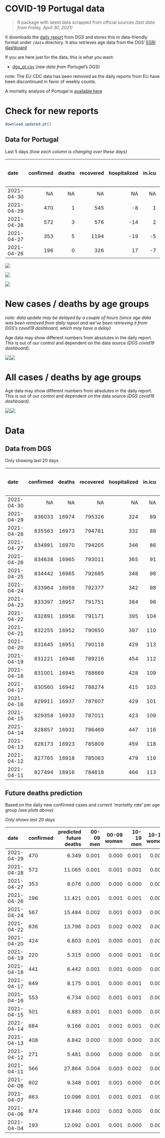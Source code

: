 COVID-19 Portugal data
================

> R package with latest data scrapped from official sources *(last data
> from Friday, April 30, 2021)*

It downloads the [daily
report](https://covid19.min-saude.pt/relatorio-de-situacao/) from DGS
and stores this in data-friendly format under `/data` directory. It also
retrieves age data from the DGS’ [ESRI
dashboard](https://covid19.min-saude.pt/ponto-de-situacao-atual-em-portugal/)

If you are here just for the data, this is what you want:

  - [dgs\_pt.csv](raw/master/data/dgs_pt.csv) *(raw data from Portugal’s
    DGS)*

note: The EU CDC data has been removed as the daily reports from EU have
been discontinued in favor of weekly counts.

A mortality analysis of Portugal is [available
here](https://averissimo.github.io/covid19-analysis/mortality.html)

# Check for new reports

``` r
download.updated.pt()
```

## Data for Portugal

Last 5 days *(how each column is changing over these days)*

| date       | confirmed | deaths | recovered | hospitalized | in.icu | first vaccine | second vaccine | confirmed m 00-09 | confirmed w 00-09 | confirmed m 10-19 | confirmed w 10-19 | confirmed m 20-29 | confirmed w 20-29 | confirmed m 30-39 | confirmed w 30-39 | confirmed m 40-49 | confirmed w 40-49 | confirmed m 50-59 | confirmed w 50-59 | confirmed m 60-69 | confirmed w 60-69 | confirmed m 70-79 | confirmed w 70-79 | confirmed m 80+ | confirmed w 80+ | death m 00-09 | death w 00-09 | death m 10-19 | death w 10-19 | death m 20-29 | death w 20-29 | death m 30-39 | death w 30-39 | death m 40-49 | death w 40-49 | death m 50-59 | death w 50-59 | death m 60-69 | death w 60-69 | death m 70-79 | death w 70-79 | death m 80+ | death w 80+ |
| :--------- | --------: | -----: | --------: | -----------: | -----: | ------------: | -------------: | ----------------: | ----------------: | ----------------: | ----------------: | ----------------: | ----------------: | ----------------: | ----------------: | ----------------: | ----------------: | ----------------: | ----------------: | ----------------: | ----------------: | ----------------: | ----------------: | --------------: | --------------: | ------------: | ------------: | ------------: | ------------: | ------------: | ------------: | ------------: | ------------: | ------------: | ------------: | ------------: | ------------: | ------------: | ------------: | ------------: | ------------: | ----------: | ----------: |
| 2021-04-30 |        NA |     NA |        NA |           NA |     NA |         62576 |          18231 |                NA |                NA |                NA |                NA |                NA |                NA |                NA |                NA |                NA |                NA |                NA |                NA |                NA |                NA |                NA |                NA |              NA |              NA |            NA |            NA |            NA |            NA |            NA |            NA |            NA |            NA |            NA |            NA |            NA |            NA |            NA |            NA |            NA |            NA |          NA |          NA |
| 2021-04-29 |       470 |      1 |       545 |          \-8 |      1 |         53913 |          18858 |                12 |                10 |                40 |                35 |                36 |                51 |                42 |                21 |                24 |                32 |                24 |                33 |                30 |                34 |                13 |                12 |               8 |              11 |             0 |             0 |             0 |             0 |             0 |             0 |             0 |             0 |             0 |             0 |             0 |             0 |             0 |             0 |             0 |             0 |           0 |           1 |
| 2021-04-28 |       572 |      3 |       576 |         \-14 |      2 |         39181 |          10200 |                20 |                12 |                40 |                37 |                47 |                36 |                56 |                45 |                47 |                46 |                23 |                27 |                20 |                38 |                18 |                 8 |              17 |              31 |             0 |             0 |             0 |             0 |             0 |             0 |             0 |             0 |             0 |             0 |             0 |             0 |             0 |             0 |             1 |             0 |           1 |           1 |
| 2021-04-27 |       353 |      5 |      1194 |         \-19 |    \-5 |         40282 |           8617 |                 6 |                 8 |                16 |                26 |                22 |                14 |                25 |                38 |                28 |                22 |                23 |                25 |                24 |                27 |                 7 |                 6 |              14 |              22 |             0 |             0 |             0 |             0 |             0 |             0 |             0 |             0 |             0 |             0 |             0 |             0 |             1 |             0 |             1 |             2 |           1 |           0 |
| 2021-04-26 |       196 |      0 |       326 |           17 |    \-7 |         12022 |           1722 |                NA |                NA |                NA |                NA |                NA |                NA |                NA |                NA |                NA |                NA |                NA |                NA |                NA |                NA |                NA |                NA |              NA |              NA |            NA |            NA |            NA |            NA |            NA |            NA |            NA |            NA |            NA |            NA |            NA |            NA |            NA |            NA |            NA |            NA |          NA |          NA |

![](README_files/figure-gfm/totals-1.svg)<!-- -->

![](README_files/figure-gfm/differential-1.svg)<!-- -->

![](README_files/figure-gfm/differential_7days-1.svg)<!-- -->

# New cases / deaths by age groups

*note: data update may be delayed by a couple of hours (since age data
was been removed from daily report and we’ve been retrieving it from
DGS’s covid19 dashboard, which may have a delay)*

Age data may show different numbers from absolutes in the daily report.
This is out of our control and dependent on the data source *(DGS
covid19 dashboard)*.

![](README_files/figure-gfm/new_cases_deaths-1.svg)<!-- -->![](README_files/figure-gfm/new_cases_deaths-2.svg)<!-- -->

# All cases / deaths by age groups

Age data may show different numbers from absolutes in the daily report.
This is out of our control and dependent on the data source *(DGS
covid19 dashboard)*.

![](README_files/figure-gfm/total_cases_deaths-1.svg)<!-- -->![](README_files/figure-gfm/total_cases_deaths-2.svg)<!-- -->

# Data

## Data from DGS

Only showing last 20 days

| date       | confirmed | deaths | recovered | hospitalized | in.icu | confirmed m 00-09 | confirmed w 00-09 | confirmed m 10-19 | confirmed w 10-19 | confirmed m 20-29 | confirmed w 20-29 | confirmed m 30-39 | confirmed w 30-39 | confirmed m 40-49 | confirmed w 40-49 | confirmed m 50-59 | confirmed w 50-59 | confirmed m 60-69 | confirmed w 60-69 | confirmed m 70-79 | confirmed w 70-79 | confirmed m 80+ | confirmed w 80+ | death m 00-09 | death w 00-09 | death m 10-19 | death w 10-19 | death m 20-29 | death w 20-29 | death m 30-39 | death w 30-39 | death m 40-49 | death w 40-49 | death m 50-59 | death w 50-59 | death m 60-69 | death w 60-69 | death m 70-79 | death w 70-79 | death m 80+ | death w 80+ | first vaccine | second vaccine |
| :--------- | --------: | -----: | --------: | -----------: | -----: | ----------------: | ----------------: | ----------------: | ----------------: | ----------------: | ----------------: | ----------------: | ----------------: | ----------------: | ----------------: | ----------------: | ----------------: | ----------------: | ----------------: | ----------------: | ----------------: | --------------: | --------------: | ------------: | ------------: | ------------: | ------------: | ------------: | ------------: | ------------: | ------------: | ------------: | ------------: | ------------: | ------------: | ------------: | ------------: | ------------: | ------------: | ----------: | ----------: | ------------: | -------------: |
| 2021-04-30 |        NA |     NA |        NA |           NA |     NA |                NA |                NA |                NA |                NA |                NA |                NA |                NA |                NA |                NA |                NA |                NA |                NA |                NA |                NA |                NA |                NA |              NA |              NA |            NA |            NA |            NA |            NA |            NA |            NA |            NA |            NA |            NA |            NA |            NA |            NA |            NA |            NA |            NA |            NA |          NA |          NA |       2321673 |         844080 |
| 2021-04-29 |    836033 |  16974 |    795326 |          324 |     89 |             23756 |             22712 |             38625 |             38958 |             56119 |             63186 |             54968 |             65165 |             61456 |             77327 |             54553 |             69331 |             40845 |             44352 |             26043 |             29318 |           22930 |           46077 |             1 |             1 |             1 |             1 |             7 |             5 |            21 |            20 |            91 |            62 |           331 |           130 |          1059 |           460 |          2279 |          1335 |        5124 |        6046 |       2259097 |         825849 |
| 2021-04-28 |    835563 |  16973 |    794781 |          332 |     88 |             23744 |             22702 |             38585 |             38923 |             56083 |             63135 |             54926 |             65144 |             61432 |             77295 |             54529 |             69298 |             40815 |             44318 |             26030 |             29306 |           22922 |           46066 |             1 |             1 |             1 |             1 |             7 |             5 |            21 |            20 |            91 |            62 |           331 |           130 |          1059 |           460 |          2279 |          1335 |        5124 |        6045 |       2205184 |         806991 |
| 2021-04-27 |    834991 |  16970 |    794205 |          346 |     86 |             23724 |             22690 |             38545 |             38886 |             56036 |             63099 |             54870 |             65099 |             61385 |             77249 |             54506 |             69271 |             40795 |             44280 |             26012 |             29298 |           22905 |           46035 |             1 |             1 |             1 |             1 |             7 |             5 |            21 |            20 |            91 |            62 |           331 |           130 |          1059 |           460 |          2278 |          1335 |        5123 |        6044 |       2166003 |         796791 |
| 2021-04-26 |    834638 |  16965 |    793011 |          365 |     91 |             23718 |             22682 |             38529 |             38860 |             56014 |             63085 |             54845 |             65061 |             61357 |             77227 |             54483 |             69246 |             40771 |             44253 |             26005 |             29292 |           22891 |           46013 |             1 |             1 |             1 |             1 |             7 |             5 |            21 |            20 |            91 |            62 |           331 |           130 |          1058 |           460 |          2277 |          1333 |        5122 |        6044 |       2125721 |         788174 |
| 2021-04-25 |    834442 |  16965 |    792685 |          348 |     98 |                NA |                NA |                NA |                NA |                NA |                NA |                NA |                NA |                NA |                NA |                NA |                NA |                NA |                NA |                NA |                NA |              NA |              NA |            NA |            NA |            NA |            NA |            NA |            NA |            NA |            NA |            NA |            NA |            NA |            NA |            NA |            NA |            NA |            NA |          NA |          NA |       2113699 |         786452 |
| 2021-04-24 |    833964 |  16959 |    792377 |          342 |     98 |             23687 |             22656 |             38475 |             38803 |             55982 |             63048 |             54816 |             65001 |             61302 |             77181 |             54452 |             69203 |             40733 |             44203 |             25984 |             29265 |           22874 |           45993 |             1 |             1 |             1 |             1 |             7 |             5 |            21 |            20 |            91 |            62 |           331 |           130 |          1058 |           460 |          2277 |          1331 |        5122 |        6040 |            NA |             NA |
| 2021-04-23 |    833397 |  16957 |    791751 |          384 |     98 |                NA |                NA |                NA |                NA |                NA |                NA |                NA |                NA |                NA |                NA |                NA |                NA |                NA |                NA |                NA |                NA |              NA |              NA |            NA |            NA |            NA |            NA |            NA |            NA |            NA |            NA |            NA |            NA |            NA |            NA |            NA |            NA |            NA |            NA |          NA |          NA |       2082368 |         774170 |
| 2021-04-22 |    832891 |  16956 |    791171 |          395 |    104 |             23651 |             22627 |             38368 |             38694 |             55929 |             62967 |             54732 |             64949 |             61236 |             77105 |             54391 |             69110 |             40681 |             44139 |             25955 |             29240 |           22853 |           45960 |             1 |             1 |             1 |             1 |             7 |             5 |            21 |            20 |            91 |            62 |           331 |           130 |          1058 |           460 |          2276 |          1331 |        5121 |        6039 |       2042747 |         736235 |
| 2021-04-21 |    832255 |  16952 |    790650 |          397 |    110 |                NA |                NA |                NA |                NA |                NA |                NA |                NA |                NA |                NA |                NA |                NA |                NA |                NA |                NA |                NA |                NA |              NA |              NA |            NA |            NA |            NA |            NA |            NA |            NA |            NA |            NA |            NA |            NA |            NA |            NA |            NA |            NA |            NA |            NA |          NA |          NA |       2014270 |         696904 |
| 2021-04-20 |    831645 |  16951 |    790118 |          429 |    113 |             23581 |             22582 |             38273 |             38585 |             55839 |             62883 |             54645 |             64845 |             61134 |             77014 |             54326 |             69016 |             40622 |             44078 |             25934 |             29212 |           22830 |           45941 |             1 |             1 |             1 |             1 |             7 |             5 |            21 |            20 |            91 |            62 |           331 |           130 |          1058 |           460 |          2276 |          1328 |        5120 |        6038 |       1955051 |         664041 |
| 2021-04-19 |    831221 |  16946 |    789216 |          454 |    112 |             23566 |             22574 |             38252 |             38552 |             55799 |             62852 |             54613 |             64803 |             61098 |             76975 |             54301 |             69004 |             40608 |             44054 |             25928 |             29197 |           22819 |           45924 |             1 |             1 |             1 |             1 |             7 |             5 |            21 |            20 |            91 |            62 |           331 |           130 |          1057 |           459 |          2274 |          1328 |        5120 |        6037 |       1933854 |         652874 |
| 2021-04-18 |    831001 |  16945 |    788669 |          428 |    109 |             23571 |             22576 |             38232 |             38542 |             55804 |             62844 |             54589 |             64781 |             61074 |             76951 |             54292 |             68983 |             40591 |             44040 |             25918 |             29187 |           22811 |           45913 |             1 |             1 |             1 |             1 |             7 |             5 |            21 |            20 |            91 |            62 |           331 |           130 |          1057 |           459 |          2274 |          1328 |        5120 |        6036 |       1869400 |         651442 |
| 2021-04-17 |    830560 |  16942 |    788274 |          415 |    103 |             23550 |             22557 |             38217 |             38513 |             55763 |             62817 |             54541 |             64738 |             61055 |             76919 |             54261 |             68957 |             40571 |             44022 |             25900 |             29171 |           22803 |           45903 |             1 |             1 |             1 |             1 |             7 |             5 |            21 |            20 |            91 |            62 |           331 |           130 |          1057 |           459 |          2274 |          1326 |        5120 |        6035 |       1755512 |         646512 |
| 2021-04-16 |    829911 |  16937 |    787607 |          429 |    101 |             23525 |             22549 |             38178 |             38469 |             55710 |             62766 |             54480 |             64681 |             61009 |             76873 |             54216 |             68913 |             40551 |             43980 |             25881 |             29156 |           22797 |           45880 |             1 |             1 |             1 |             1 |             7 |             5 |            21 |            20 |            91 |            62 |           331 |           130 |          1056 |           458 |          2274 |          1326 |        5119 |        6033 |       1707672 |         626557 |
| 2021-04-15 |    829358 |  16933 |    787011 |          423 |    109 |             23484 |             22529 |             38147 |             38439 |             55672 |             62739 |             54424 |             64634 |             60979 |             76830 |             54179 |             68874 |             40522 |             43952 |             25863 |             29136 |           22791 |           45869 |             1 |             1 |             1 |             1 |             7 |             5 |            21 |            20 |            91 |            62 |           331 |           130 |          1055 |           458 |          2272 |          1326 |        5118 |        6033 |       1648159 |         616426 |
| 2021-04-14 |    828857 |  16931 |    786469 |          447 |    116 |             23471 |             22516 |             38133 |             38422 |             55617 |             62715 |             54363 |             64590 |             60929 |             76799 |             54148 |             68831 |             40496 |             43928 |             25849 |             29115 |           22783 |           45857 |             1 |             1 |             1 |             1 |             7 |             5 |            21 |            20 |            91 |            62 |           331 |           130 |          1055 |           458 |          2272 |          1326 |        5117 |        6032 |       1595499 |         605533 |
| 2021-04-13 |    828173 |  16923 |    785809 |          459 |    118 |             23449 |             22484 |             38091 |             38381 |             55569 |             62682 |             54305 |             64541 |             60869 |             76737 |             54103 |             68779 |             40451 |             43895 |             25834 |             29095 |           22770 |           45842 |             1 |             1 |             1 |             1 |             7 |             5 |            21 |            20 |            91 |            62 |           330 |           130 |          1054 |           458 |          2271 |          1326 |        5114 |        6030 |       1553052 |         603753 |
| 2021-04-12 |    827765 |  16918 |    785063 |          479 |    119 |             23443 |             22477 |             38073 |             38365 |             55541 |             62645 |             54265 |             64513 |             60844 |             76698 |             54077 |             68740 |             40425 |             43881 |             25821 |             29086 |           22756 |           45819 |             1 |             1 |             1 |             1 |             7 |             5 |            21 |            20 |            91 |            62 |           330 |           130 |          1054 |           458 |          2270 |          1325 |        5113 |        6028 |       1523230 |         601591 |
| 2021-04-11 |    827494 |  16916 |    784618 |          466 |    113 |             23440 |             22478 |             38065 |             38354 |             55502 |             62635 |             54225 |             64490 |             60837 |             76690 |             54054 |             68710 |             40425 |             43863 |             25803 |             29067 |           22749 |           45811 |             1 |             1 |             1 |             1 |             7 |             5 |            21 |            20 |            91 |            62 |           330 |           130 |          1054 |           458 |          2269 |          1325 |        5112 |        6028 |            NA |             NA |

## Future deaths prediction

Based on the daily new confirmed cases and current *‘mortality rate’*
per age group *(see plots above)*

*Only shows last 20 days*

| date       | confirmed | predicted future deaths | 00-09 men | 00-09 women | 10-19 men | 10-19 women | 20-29 men | 20-29 women | 30-39 men | 30-39 women | 40-49 men | 40-49 women | 50-59 men | 50-59 women | 60-69 men | 60-69 women | 70-79 men | 70-79 women | 80+ men | 80+ women |
| :--------- | :-------- | ----------------------: | --------: | ----------: | --------: | ----------: | --------: | ----------: | --------: | ----------: | --------: | ----------: | --------: | ----------: | --------: | ----------: | --------: | ----------: | ------: | --------: |
| 2021-04-29 | 470       |                   6.349 |     0.001 |       0.000 |     0.001 |       0.001 |     0.004 |       0.004 |     0.016 |       0.006 |     0.036 |       0.026 |     0.146 |       0.062 |     0.778 |       0.353 |     1.138 |       0.546 |   1.788 |     1.443 |
| 2021-04-28 | 572       |                  11.065 |     0.001 |       0.001 |     0.001 |       0.001 |     0.006 |       0.003 |     0.021 |       0.014 |     0.070 |       0.037 |     0.140 |       0.051 |     0.519 |       0.394 |     1.575 |       0.364 |   3.799 |     4.068 |
| 2021-04-27 | 353       |                   8.076 |     0.000 |       0.000 |     0.000 |       0.001 |     0.003 |       0.001 |     0.010 |       0.012 |     0.041 |       0.018 |     0.140 |       0.047 |     0.622 |       0.280 |     0.613 |       0.273 |   3.128 |     2.887 |
| 2021-04-26 | 196       |                  11.421 |     0.001 |       0.001 |     0.001 |       0.001 |     0.004 |       0.003 |     0.011 |       0.018 |     0.081 |       0.037 |     0.188 |       0.081 |     0.985 |       0.519 |     1.838 |       1.229 |   3.799 |     2.624 |
| 2021-04-24 | 567       |                  15.484 |     0.002 |       0.001 |     0.003 |       0.003 |     0.007 |       0.006 |     0.032 |       0.016 |     0.098 |       0.061 |     0.370 |       0.174 |     1.348 |       0.664 |     2.538 |       1.138 |   4.693 |     4.330 |
| 2021-04-22 | 636       |                  13.796 |     0.003 |       0.002 |     0.002 |       0.003 |     0.011 |       0.007 |     0.033 |       0.032 |     0.151 |       0.073 |     0.394 |       0.176 |     1.530 |       0.633 |     1.838 |       1.275 |   5.140 |     2.493 |
| 2021-04-20 | 424       |                   6.803 |     0.001 |       0.000 |     0.001 |       0.001 |     0.005 |       0.002 |     0.012 |       0.013 |     0.053 |       0.031 |     0.152 |       0.023 |     0.363 |       0.249 |     0.525 |       0.683 |   2.458 |     2.231 |
| 2021-04-19 | 220       |                   5.315 |     0.000 |       0.000 |     0.001 |       0.000 |     0.001 |       0.001 |     0.009 |       0.007 |     0.036 |       0.019 |     0.055 |       0.039 |     0.441 |       0.145 |     0.875 |       0.455 |   1.788 |     1.443 |
| 2021-04-18 | 441       |                   6.442 |     0.001 |       0.001 |     0.000 |       0.001 |     0.005 |       0.002 |     0.018 |       0.013 |     0.028 |       0.026 |     0.188 |       0.049 |     0.519 |       0.187 |     1.575 |       0.729 |   1.788 |     1.312 |
| 2021-04-17 | 649       |                   8.175 |     0.001 |       0.000 |     0.001 |       0.001 |     0.007 |       0.004 |     0.023 |       0.017 |     0.068 |       0.037 |     0.273 |       0.083 |     0.519 |       0.436 |     1.663 |       0.683 |   1.341 |     3.018 |
| 2021-04-16 | 553       |                   6.734 |     0.002 |       0.001 |     0.001 |       0.001 |     0.005 |       0.002 |     0.021 |       0.014 |     0.044 |       0.034 |     0.224 |       0.073 |     0.752 |       0.290 |     1.575 |       0.911 |   1.341 |     1.443 |
| 2021-04-15 | 501       |                   6.883 |     0.001 |       0.001 |     0.000 |       0.000 |     0.007 |       0.002 |     0.023 |       0.014 |     0.074 |       0.025 |     0.188 |       0.081 |     0.674 |       0.249 |     1.225 |       0.956 |   1.788 |     1.575 |
| 2021-04-14 | 684       |                   9.166 |     0.001 |       0.001 |     0.001 |       0.001 |     0.006 |       0.003 |     0.022 |       0.015 |     0.089 |       0.050 |     0.273 |       0.098 |     1.167 |       0.342 |     1.313 |       0.911 |   2.905 |     1.968 |
| 2021-04-13 | 408       |                   8.842 |     0.000 |       0.000 |     0.000 |       0.000 |     0.003 |       0.003 |     0.015 |       0.009 |     0.037 |       0.031 |     0.158 |       0.073 |     0.674 |       0.145 |     1.138 |       0.410 |   3.128 |     3.018 |
| 2021-04-12 | 271       |                   5.481 |     0.000 |       0.000 |     0.000 |       0.000 |     0.005 |       0.001 |     0.015 |       0.007 |     0.010 |       0.006 |     0.140 |       0.056 |     0.000 |       0.187 |     1.575 |       0.865 |   1.564 |     1.050 |
| 2021-04-11 | 566       |                  27.864 |     0.004 |       0.003 |     0.002 |       0.002 |     0.019 |       0.011 |     0.064 |       0.044 |     0.164 |       0.117 |     0.728 |       0.266 |     2.696 |       1.286 |     4.725 |       2.277 |   6.927 |     8.529 |
| 2021-04-08 | 602       |                   9.348 |     0.001 |       0.001 |     0.000 |       0.001 |     0.008 |       0.003 |     0.018 |       0.018 |     0.076 |       0.031 |     0.218 |       0.092 |     0.804 |       0.456 |     1.050 |       0.410 |   3.799 |     2.362 |
| 2021-04-07 | 663       |                  10.096 |     0.001 |       0.001 |     0.001 |       0.001 |     0.007 |       0.004 |     0.013 |       0.014 |     0.098 |       0.046 |     0.285 |       0.131 |     0.985 |       0.404 |     1.750 |       0.865 |   3.128 |     2.362 |
| 2021-04-06 | 874       |                  19.946 |     0.002 |       0.002 |     0.000 |       0.000 |     0.009 |       0.007 |     0.033 |       0.025 |     0.121 |       0.061 |     0.485 |       0.150 |     1.167 |       0.726 |     3.588 |       1.093 |   6.704 |     5.773 |
| 2021-04-04 | 193       |                  12.092 |     0.001 |       0.001 |     0.000 |       0.000 |     0.004 |       0.003 |     0.018 |       0.009 |     0.037 |       0.029 |     0.146 |       0.030 |     1.011 |       0.487 |     1.050 |       0.637 |   4.693 |     3.936 |
